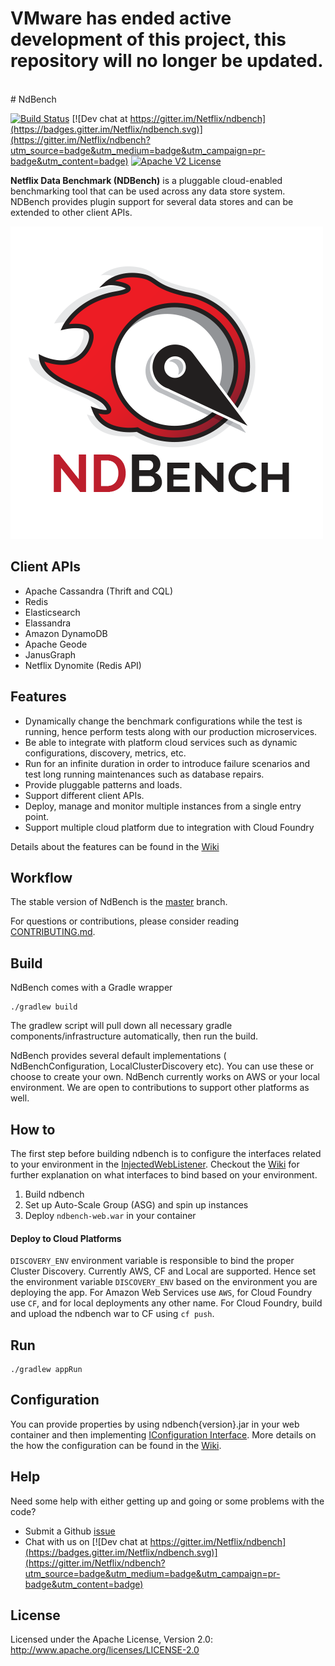 <h1> VMware has ended active development of this project, this repository will no longer be updated.</h1><br># NdBench

[![Build Status](https://travis-ci.org/Netflix/ndbench.svg)](https://travis-ci.org/Netflix/ndbench)
[![Dev chat at https://gitter.im/Netflix/ndbench](https://badges.gitter.im/Netflix/ndbench.svg)](https://gitter.im/Netflix/ndbench?utm_source=badge&utm_medium=badge&utm_campaign=pr-badge&utm_content=badge)
[![Apache V2 License](http://img.shields.io/badge/license-Apache%20V2-blue.svg)](https://github.com/Netflix/ndbench/blob/master/LICENSE)


**Netflix Data Benchmark (NDBench)** is a pluggable cloud-enabled benchmarking tool that can be used across any data store system. NDBench provides plugin support for several data stores and can be extended to other client APIs.

![NDBench logo](img/ndbench-blend-type.png)


## Client APIs
* Apache Cassandra (Thrift and CQL)
* Redis
* Elasticsearch
* Elassandra
* Amazon DynamoDB
* Apache Geode
* JanusGraph
* Netflix Dynomite (Redis API)

## Features
   * Dynamically change the benchmark configurations while the test is running, hence perform tests along with our production microservices.
   * Be able to integrate with platform cloud services such as dynamic configurations, discovery, metrics, etc.
   * Run for an infinite duration in order to introduce failure scenarios and test long running maintenances such as database repairs.
   * Provide pluggable patterns and loads.
   * Support different client APIs.
   * Deploy, manage and monitor multiple instances from a single entry point.
   * Support multiple cloud platform due to integration with Cloud Foundry

Details about the features can be found in the [Wiki](https://github.com/Netflix/ndbench/wiki)

## Workflow

The stable version of NdBench is the [master]( https://github.com/Netflix/ndbench/tree/master ) branch.

For questions or contributions, please consider reading [CONTRIBUTING.md](CONTRIBUTING.md).

## Build

NdBench comes with a Gradle wrapper

    ./gradlew build

The gradlew script will pull down all necessary gradle components/infrastructure automatically, then run the build.

NdBench provides several default implementations ( NdBenchConfiguration, LocalClusterDiscovery etc). You can use these or choose to create your own. NdBench currently works on AWS or your local environment. We are open to contributions to support other platforms as well.




## How to

The first step before building ndbench is to configure the interfaces related to your environment in the [InjectedWebListener](https://github.com/Netflix/ndbench/blob/master/ndbench-web/src/main/java/com/netflix/ndbench/defaultimpl/InjectedWebListener.java). Checkout the [Wiki](https://github.com/Netflix/ndbench/wiki/Configuration) for further explanation on what interfaces to bind based on your environment. 

1. Build ndbench
2. Set up Auto-Scale Group (ASG) and spin up instances
3. Deploy `ndbench-web.war` in your container

#### Deploy to Cloud Platforms

`DISCOVERY_ENV` environment variable is responsible to bind the proper Cluster Discovery. Currently AWS, CF and Local are supported.
Hence set the environment variable `DISCOVERY_ENV` based on the environment you are deploying the app. 
For Amazon Web Services use `AWS`, for Cloud Foundry use `CF`, and for local deployments any other name.
For Cloud Foundry, build and upload the ndbench war to CF using `cf push`.

## Run
    ./gradlew appRun

## Configuration

You can provide properties by using ndbench{version}.jar in your web container and then implementing [IConfiguration Interface](https://github.com/Netflix/ndbench/blob/master/ndbench-core/src/main/java/com/netflix/ndbench/core/config/IConfiguration.java). More details on the how the configuration can be found in the [Wiki](https://github.com/Netflix/ndbench/wiki/Configuration).

## Help

Need some help with either getting up and going or some problems with the code?

   * Submit a Github [issue](https://github.com/Netflix/ndbench/issues)
   * Chat with us on [![Dev chat at https://gitter.im/Netflix/ndbench](https://badges.gitter.im/Netflix/ndbench.svg)](https://gitter.im/Netflix/ndbench?utm_source=badge&utm_medium=badge&utm_campaign=pr-badge&utm_content=badge)

## License

Licensed under the Apache License, Version 2.0: http://www.apache.org/licenses/LICENSE-2.0
